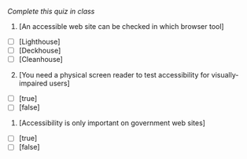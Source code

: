 *Complete this quiz in class*

1. [An accessible web site can be checked in which browser tool]

- [ ] [Lighthouse]
- [ ] [Deckhouse]
- [ ] [Cleanhouse]

2. [You need a physical screen reader to test accessibility for visually-impaired users]

- [ ] [true]
- [ ] [false]

1. [Accessibility is only important on government web sites]
   
- [ ] [true]
- [ ] [false]